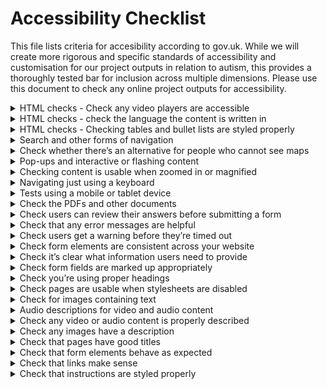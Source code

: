 # Accessibility Checklist

This file lists criteria for accesibility according to gov.uk. 
While we will create more rigorous and specific standards of accessibility and customisation for our project outputs in relation to autism, this provides a thoroughly tested bar for inclusion across multiple dimensions. 
Please use this document to check any online project outputs for accessibility. 

<details>
<summary>HTML checks - Check any video players are accessible</summary>
<br>

Summary

You need to check that any video players are accessible. 
This means checking that the buttons you need to use to interact with the video player are marked up in a way that a screen reader would recognise.

What needs to be done?

You’ll need to inspect the page HTML to check whether you’re meeting this requirement. 
Bring up the page HTML using the same method you used to check whether your text content was marked up properly.
Once you’ve done that, right-click (or left-click if you’re using Edge) one of the video player buttons and select ‘inspect’ or ‘inspect element’, depending on the browser you’re using.

Check whether the button’s been given a name like ‘Play’ or ‘Pause’ - if it has, the name will likely appear as part of a ‘title’ or ‘aria label’ tag.
If there’s no text indicating what the button does then it’s probably not been marked up properly. 
This means a screen reader will not know what the button’s for and that users need to be able to see and understand the button icon to work it out for themselves.
</details>

<details>
<summary>HTML checks - check the language the content is written in</summary> 
<br>  

Summary

A screen reader needs to know what language a page is written in so it uses the correct speech libraries for accent and pronunciation. 
It only knows this if the language is specified in the page HTML.

What needs to be done?

You’ll need to check the HTML of your sample content pages to see whether your website does this. 
To inspect the page HTML, use the same method you used when checking whether your content was marked up appropriately.
Once you’ve opened the HTML, scroll to the top of the panel. 
You should see a <!doctype html> tag. 
Directly under that you should see an <html lang=” tag. 
This is where the screen reader finds out the page language.
If the page is written in English, the tag should read <html lang=“en” or <html lang=“en-gb”. 
If it’s empty, the screen reader cannot tell what language the page is in.
If any of your sample pages contain content written in other languages, you’ll need to check that’s marked up properly too, using the country code for the relevant language.                                                                                
</details>

<details>
<summary>HTML checks - Checking tables and bullet lists are styled properly</summary>
<br>

Summary 

Check that any tables and bullet lists have been styled properly. If they are not styled properly, screen reader software will not recognise what they are and will not convey the information in a way that makes sense to users.
                                                                                
What needs to be done?

View HTML page
The way you view your page’s HTML depends on which browser you’re using. If you’re using:

Google Chrome, right-click the page element you want to check and select ‘inspect’
Safari, right-click the page element you want to check and select ‘inspect element’ - you might need to enable Safari developer tools first
Edge, press ‘F12’, then hold ‘Ctrl’ and ‘B’ - once you’ve done that, left-click the page element you want to check
Firefox, right-click the element you want to check and select ‘inspect element’ - you might need to enable Firefox web developer first
This should open up a panel somewhere on your screen showing the HTML for the page. 

**Check a few tables and bullet lists from your sample pages**. Once you’ve opened up the source code, look out for the following sorts of tags:

for tables, look out for td, th and tr in <>
for bullet lists, look out for ul and li in <>
If you can see these tags, it’s likely the elements have been styled properly.
</details>

<details>
<summary>Search and other forms of navigation</summary>
<br>

Summary

You’ll need to do some checks to see how accessible your website’s navigation is. 
Navigation includes things like search, site maps and navigation categories.

What needs to be done?

**Check your navigation behaves consistently**
Things like search bars and breadcrumb trails (the list of links that appear at the top of the page to show where in your website’s navigation you currently are) should behave in the same way wherever they appear on your website.

You can check for this by going to a few of your sample pages and checking whether the navigational elements are presented consistently. If things like search boxes or navigation menus appear in different places across the pages, you’re probably not meeting this requirement.

**Check links do not trigger on the down-press of a mouse**
To open a link, a user has to click their mouse (known as a ‘down event’) and release it (known as an ‘up event’).

You need to check that this is how your links behave. Check a sample of your content pages and interact with some of the links - specifically to see whether the links are opened on the down click of the mouse, or whether they only open once you release the mouse button.

If they’re triggered on the down event, you’re likely not meeting this requirement.
</details>


<details>
<summary>Check whether there’s an alternative for people who cannot see maps</summary>
<br>
Summary

Some websites contain interactive maps.

It’s very hard to make a map itself accessible to people who have visual impairments using some sorts of assistive technology. 
At the least, you should provide an alternative for users who cannot use the map.

What needs to be done?

It’s very hard to make a map itself accessible to people who have visual impairments using some sorts of assistive technology.
At the least, you should provide an alternative for users who cannot use the map.

The Pension Wise website does this well. 
For instance, when you search for your nearest contact centre, you’re presented not only with a map you could use to navigate, but also with a text address any user could access.

Check any maps on your website to see whether you’re providing alternative routes for users who cannot use the map.
</details>

<details>
<summary>Pop-ups and interactive or flashing content</summary>
<br>
Summary

Pop-ups or flashing images can be very distracting. They should not be there by default and users need to be able to disable or dismiss these elements easily.

What needs to be done?

**Check that users can disable animated or moving content**
Things like scrolling carousels or blinking images can be very distracting for people with cognitive disabilities.

If your website contains these sorts of elements, you need to check whether users can disable them.

Go to any of your sample pages containing these items and see if there’s a way to stop them. Try clicking on them, or interacting with the surrounding content. Check to see if there’s a button to stop or pause the item.

**Check for content that plays automatically**
Some websites play audio or video content automatically when a user refreshes or opens a page.

If this applies to your website - and the content plays for more than 3 seconds - you’ll need to check users can either change the volume or stop.
</details>
  
<details>
<summary>Checking content is usable when zoomed in or magnified</summary>

Summary

Some users with visual impairments use screen magnification tools that zoom into the page content, or increase the size of the text. 
You’ll need to check your content is usable for people using these tools.

What needs to be done?

 - **Checking content is usable when you enlarge the text**
Take a couple of the forms and content pages from your sample and see what happens if you increase the font size.

You can usually do this by changing the settings in your browser. For example, in Chrome you do this by choosing “Settings”, and changing the “Font size” from “medium” to “very large”.

Once you’ve increased the font size, try to complete a few tasks using your sample pages. If the page resizes or restructures properly, it should not obscure any of the important information or buttons you’d need to progress through a form.

 - **Checking how the page behaves when users zoom in**
You’ll need to check what happens to your pages when you adjust the page zoom in your browser. You can do this either through your browser’s settings or by using a keyboard shortcut - usually ‘Cmd’ or ‘Ctrl’ plus the ‘+’ key.

Use the same sample of pages you used when tweaking the size of the text. For each page, see what happens when you zoom progressively further in.

If your website is handling this in an accessible way, then you should be able to navigate without using horizontal scroll: the content should reformat in a way that means you only need to use vertical scrolling.
</details>

<details>
<summary>Navigating just using a keyboard</summary> 
<br>
Summary

Some of your users need to navigate without a mouse, just using a keyboard. You’ll need to do some checks to see how easy it is for them to do that.

The main keys you’ll be using to navigate are the space bar, ‘Tab’, ‘Enter’ and ‘Esc’ keys. ‘Tab’ is the key that lets you jump between page elements, while ‘Enter’ and ‘Esc’ let you interact with and dismiss those page elements. The space bar activates buttons, checkboxes and radio buttons.

You might need to enable the tabbing function if you’re using Safari.

What needs to be done?

 - Check you can tell where you are on the page
When you navigate just using a keyboard, you do not have the mouse cursor to let you know where the focus is on the page. You need to make sure there’s another way for users to orientate themselves and understand which page element they’re focusing on.

For example, if you tab through the GOV.UK homepage you’ll notice that the page element in focus is highlighted very clearly with a prominent orange block.

 - Spend a few minutes tabbing through a few of the sample pages you selected. Ask yourself whether it’s clear where on the page you’re focused - if it takes you a while to notice which element is in focus then you’re probably not meeting this requirement.

 - Check the order makes sense when tabbing
While you were tabbing through the page elements, you should have noticed whether the tabbing moved in a logical order. For instance, if you tab on to a navigation bar, you’d expect to be able to tab through the entire bar without the focus jumping off elsewhere on the page.

 - Spend a few minutes testing this on a few of your sample pages, to check you can tab in a logical order.

 - Check nothing unexpected happens when tabbing through a page
When you were tabbing through your sample pages, you should have noticed whether anything unexpected happened. For example, if tabbing onto an element triggered anything like:
a new web page to open
a navigation menu to open
Another thing to look out for is whether you can interact with all the page elements you’d expect to.

For example, some websites like the Service Manual feature expandable, hide and reveal style navigation. If these navigational elements are marked up properly, you can expand and close them with a keyboard as you would with a mouse.

But if they’re marked up incorrectly, you’ll likely tab straight past them using just a keyboard. Look out for things like this.

- Check you do not get stuck when navigating through content
While you’re tabbing through your sample pages, note down any places where you get stuck.
Getting stuck means ending up somewhere you cannot navigate away from using just your keyboard. For instance, you might activate a pop-up or interactive element that you cannot skip away from just by using the ‘Esc’ key.
People not using a mouse would not be able to move away from a page element like this, which could prove very frustrating.
If you find you get stuck, you’re probably not meeting this requirement.

 - Check forms are still usable without a mouse
Take your sample of forms and see if you can complete them without using a mouse. This means using ‘Tab’ to jump between the form elements and ‘Enter’ to interact with any navigation elements, like ‘next’ or ‘submit’ buttons.
If there are form elements you cannot get through using just your keyboard, then your website is not meeting this requirement.

 - Check users can skip to the main content on a page
Lots of websites contain several links and navigational elements in the header at the top of the page. Users need to be able to skip past these links straight to the main page content if they want to, so they’re not forced to tab through each item individually every time they open a new page.
Some websites give users the chance to skip these header blocks. For instance, if you hit ‘Tab’ when you arrive at the GOV.UK home page, you’ll see the option to ‘Skip to main content’. If you hit ‘Enter’, the page will refocus past the header block down to where the actual page content begins.

See if the same thing happens when you hit ‘Tab’ after refreshing a page on your website.
</details>

<details>
<summary>Tests using a mobile or tablet device</summary>
<br>
Summary

You’ll need to start by doing some checks using a mobile or tablet device to check that your website is usable on these types of device.

What needs to be done?

 - Check the page orientation

You’ll need to take a few of your sample pages and check they respond properly when you try to change the page orientation.

You can do this by loading up a page on a mobile or tablet device and turning the screen from portrait to landscape a few times. The page should respond to fit that view, rather than staying locked in place.

 - Check you can navigate using just one finger

Some users have limited dexterity or range of movement, which means it’s important that they do not have to use complex gestures that involve more than one finger to navigate your website on their mobile or tablet device. There needs to be a simple alternative that they can use that only requires one finger.

Go through your sample content pages and check whether it’s possible to navigate using just one finger. Try things like double-tapping to zoom in and out of the page and holding or hovering your finger over an element to highlight it.

It’s worth trying to complete a couple of forms using these techniques, too.

 - Check you’re not relying on complex motions
Some more interactive websites or apps require users to do things like shake or tilt their device to complete an action.

This will not apply to most websites, but if it applies to yours then you need to make sure there’s an alternative for users who cannot move their device in these ways.

Check that none of your sample pages require any of these types of interactions - and if they do, that there’s another way of completing that task.
</details>

<details>
<summary>Check the PDFs and other documents</summary>
<br>
Summary

You’ll need to check your sample of PDFs and other documents (for example, Word documents, spreadsheets and presentations). Your sample should include:

documents that are essential to users accessing one of your services, no matter when they were published

non-essential documents (such as leaflets) that were published on or after 23 September 2018

What needs to be done?

- Check the documents have meaningful titles. First, check the documents have descriptive titles that explain what they’re for.
-
An example of a good title is something like “Blue badge application form”, as it makes clear what the document is and what a user would use it for. Something like “Accounts - ‘18” is not as good, because it’s vague and does not explain in enough detail what the document is. 

- Check for headings. For this test, you’ll need to open a few of the documents in a document editor. You could use something like Google Docs or Microsoft Word for this if you do not have PDF editing software. The first thing to check is that the document is broken up into sections - and that those sections all have descriptive headings. This will allow people using screen readers to scan the document and jump to the section that’s relevant to them. You’ll also need to check that the headings are tagged properly - for instance, they’ve been created using the styles gallery in Microsoft Word or something similar. That way, a screen reader will recognise them as headings and will let users scan through them to find the content they need. If the headings are just styled using bold, the screen reader will not know they’re headings. 
- Check the documents convey instructions in an accessible way
You need to make sure you’re not conveying instructions in a way that relies on a user’s ability to see the document.
For example, only sighted users will understand instructions like: ‘click the round button’ ‘click the big button below’ ‘click the red button’ Users who cannot see the page will not know what you’re referring to, because you need to be able to see the page to identify a button as ‘big’, ‘red’ or ‘round’. So check your document sample and look out for these types of instructions.
- Check that any link text makes sense. Next, check that any link text you’re using clearly explains where the link will take the user. This is important because screen reader users often scan through lists of links in isolation. This means they do not have the surrounding context to help them understand what the link is for. You can check your links by looking at your sample pages and just reading the link text - without paying attention to the surrounding content. If the links still make sense even in isolation and clearly explain where the links go, it’s likely the text you’re using is accessible. If you’re using link text like ‘click here’ or ‘more information’ then you’re probably not meeting this requirement, as link text like that does not describe where the link will go or what it’s for.
- Check that images, charts and tables have a description .You’ll need to check that any visual way of conveying data like a table, chart or image is described in the surrounding text. That way, users who cannot see the images can still access the information the image conveys.
</details>

<details>
<summary>Check users can review their answers before submitting a form</summary>
<br>

Summary 
  
Users need to be able to check their answers before submitting certain types of form, to confirm they’ve entered the correct information. 
This only applies to forms where there would be serious consequences to them making a mistake - for example, financial transactions or something that enters them into a legal contract.

What needs to be done?

You can test this by going to any of your sample forms that meet these criteria and working your way through them. See if you’re presented with a page that lets you check your answers before submitting the form.
</details>

<details>
<summary>Check that any error messages are helpful</summary>
<br>
  
Summary

When a user provides incorrect information in a form, you need to let them know they’ve made a mistake and help them correct that mistake.

What needs to be done?

You can check how well your website is doing this by going to your sample forms and entering some intentionally incorrect or invalid information.

For example, you could enter a future date into a date of birth field or a postcode with too few characters and try submitting the form. This should generate an error message.

Assess whether the error messages make clear what you need to do to correct the mistakes. Messages like ‘invalid date’ or ‘invalid postcode’ are not very helpful: they indicate that the user has made a mistake, but do not explain why the information was wrong and how to correct the error.

Something like ‘You cannot enter a date in the future - please enter a past date’ is much more helpful.

Play around with a few form fields to see how helpful the error messages are.
</details>
  
<details>
<summary>Check users get a warning before they’re timed out</summary>
<br>
  
Summary

Some websites time users out after a period of inactivity. 
This usually results in form data being lost, or the user being automatically logged out of an account.

You need to make sure to warn users if you’re going to time them out after a period of inactivity. 
You’ll also need to give them the chance to interact with the page to prevent the time out from happening.

What needs to be done?

You need to make sure to warn users if you’re going to time them out after a period of inactivity. 
You’ll also need to give them the chance to interact with the page to prevent the time out from happening.

Test whether you’re doing this by going to one of the forms on your website and remaining inactive for around 20 minutes. 
If you get timed out with no warning, then you’re not meeting the requirements.

If, after a while, you were given a timeout warning and a chance to prevent the timeout by interacting with the page, you’re likely meeting the requirements
</details>

<details>
<summary>Check form elements are consistent across your website</summary>
<br>

Summary

When you’re checking through your forms, you’ll need to check that form labels are used consistently. These are the labels that describe the information a user needs to enter into a particular field.

What needs to be done?

Check your sample to see how you’re labelling the navigational elements. For instance, are you using ‘Submit’ on one form and then using ‘Go’ or ‘Complete’ on another?

Are you asking for users’ names and addresses in a consistent manner, or does it vary from form to form?
</details>

<details>
<summary>Check it’s clear what information users need to provide</summary>
<br>
 
Summary

As you go through your sample forms, you’ll need to check you’re using field labels in a way that makes clear what information the user needs to enter

What needs to be done?

As you go through your sample forms, you’ll need to check you’re using field labels in a way that makes clear what information the user needs to enter.

As a general rule, these labels should be specific. Look at your forms and make an assessment as to whether they’re clear. 
Common mistakes include not labelling fields at all, or using vague labels like ‘Name’ which do not make clear whose name the user needs to enter (for example, it could be a partner or child’s name, rather than the user’s own name).
</details>

<details>
<summary>Check form fields are marked up appropriately</summary> 
<br>
Summary

You need to make sure any form fields are marked up correctly. 
If they’re not marked up properly, screen readers will not be able to tell what a form field is for, or what information the user should enter into it.

What needs to be done?

You can check your form fields are marked up properly by going to a form and clicking on a field label (the text above, below or next to the field that explains what it’s for). If the field is marked up correctly, clicking the field label should cause your cursor to appear inside the corresponding field.

Do this test on a few of your forms to check whether the fields respond as they should
</details>

<details>
<summary>Check you’re using proper headings</summary>  
<br>
Summary

It’s important that any headings you’re using are styled properly. 
This is because some users with visual impairments use tools called ‘screen readers’ that read out page content to them

What needs to be done?

Screen reader users often jump through the list of headings in a document so they can skip to the content they’re looking for.

* If you’re styling headings just using bold, or by using bigger font, then screen readers will not recognise them as headings. This will stop users from skipping straight to the content they need.

* To check your headings are styled properly, open up the tool you use to edit your website (often known as a ‘content management system’) and check the headings on your sample pages. They’re styled correctly if something like one of the following applies:

    * your headings are styled as things like ‘Heading level 2’, rather than ‘Normal text’
    * you can see tags like ##, ###, H2 or H3 in <>

Requires basic html knowledge
</details>

<details>
<summary>Check pages are usable when stylesheets are disabled</summary>
<br>
Summary
The way a page looks is controlled by something called a ‘stylesheet’. 
It defines things like the way a page is laid out and any font colours.

Your content should still be usable even if stylesheets are disabled, or are not loading properly. 
This means it’s still possible for users to complete any relevant tasks or find important information - for example, look for opening hours or contact details, or navigate their way to the form they need to fill out.

What needs to be done?

You’ll need to check your sample pages are still usable when stylesheets are disabled. 
Test this by copying a URL from your website and pasting it into the WAVE tool. 
Once you’ve done that, select ‘no styles’ from the panel on the left-hand side of the tool. This should give you a much more basic view of the page.

Check whether you can still use the content to complete any relevant tasks
</details>

<details>
<summary>Check for images containing text</summary>
<br>
Summary

You’ll need to check whether any of your sample images contain text. 
This is because screen readers will not be able to read the text within the image. 
The information should be published as normal page text instead.

What needs to be done?

You’ll need to check whether any of your sample images contain text. 
This is because screen readers will not be able to read the text within the image. 
The information should be published as normal page text instead.

This does not include logos and brand names - it’s okay for those to contain text.
</details>

<details>
<summary>Audio descriptions for video and audio content</summary>
<br>
Summary

When you check through the videos on your website, you might come across things that are covered in the video but not described in the audio track - something like the contents of a chart or graph, for example.

If you were only following the audio, you’d miss this information. 
To make sure users can access the information they need, you’d need to provide an extra audio description to describe anything not covered in the main audio track.

What needs to be done?

Check your sample of videos to see if an extra audio track is required and whether you’re providing one.
</details>

<details>
<summary>Check any video or audio content is properly described</summary>
<br>

Summary

You’ll need to check that any videos or audio content are clearly described so that users who cannot hear them can still access the information

What needs to be done?

This firstly means checking that videos have captions explaining any sound effects and dialogue. 
You should also check your sample videos (maybe 2 or 3) to assess the quality of those captions.

Once you’ve done that, you’ll need to check there are transcripts for any audio content you’ve got.
</details>

<details>
<summary>Check any images have a description</summary> 
<br>

Summary
  
You’ll need to check that any non-decorative images (including charts or diagrams) have an accompanying text description. 
That way, users can still access the relevant information even if they cannot see the image

What needs to be done?

Take your sample pages and check that any images either:

have appropriate alternative (or ‘alt) text that explains the information the image conveys - you can usually check this in the content management system you use to update your website
are described in any surrounding body text
You do not need to check decorative images - these do not need an accompanying description.
</details>

<details>
<summary>Check that pages have good titles</summary>

Summary

You need to check your pages are titled properly. 
  If they’re not, users will not understand what they’re for and will struggle to find what they need using search

What needs to be done?

Your page title should appear in the page tab at the top of your browser. 
For instance, if you go to the GOV.UK homepage you’ll see the text in the tab near the top of the browser is ‘Welcome to GOV.UK’. 
This is the page title.

Look at the equivalent text for your sample pages. 
You can hover over the tab to see the full text if it’s too long to fit on the tab itself.

Check whether your titles are descriptive. Ask yourself whether they clearly state - in simple language - what the pages are about and the tasks they’d help users complete.

For example, ‘Apply for a blue badge - Danbury Council’ is a much more descriptive title than just ‘Blue badges’.

Also check that none of the titles are duplicated: if 2 pages have the same title, how is the user supposed to know which one to use?
</details>

<details>
<summary>Check that form elements behave as expected</summary>
<br>
Summary

When you were working your way through some of your sample forms, you should have noticed whether interacting with any of the elements caused anything unexpected to happen
This includes things like a dropdown menu or radio button (an element that lets you select just one of a few options) causing a new page to open when you click on it.

What needs to be done?

Check forms to ensure this isn't an issue.
</details>

<details>
<summary>Check that links make sense</summary>
<br>

Summary
  
Check any links on your sample content pages to check that the link text you’re using clearly explains where any links will take the user

What needs to be done?

Check any links on your sample content pages to check that the link text you’re using clearly explains where any links will take the user.

This is important because screen reader users often scan through lists of links in isolation. This means they do not have the surrounding context to help them understand what the link is for.

You can check your links by looking at your sample pages and just reading the link text - without paying attention to the surrounding content. 
If the link text still makes sense in isolation and clearly explains where the link goes, it’s likely the text you’re using is accessible.

If you’re using link text like ‘click here’ or ‘more information’ then you’re probably not meeting this requirement, as link text like that does not describe where the link will go or what it’s for.
</details>

<details>
<summary>Check that instructions are styled properly</summary>
<br>

Summary
  
You need to make sure you’re not conveying instructions in a way that relies on a user’s ability to see the page

What needs to be done?

You need to make sure you’re not conveying instructions in a way that relies on a user’s ability to see the page.

For example, only sighted users will understand instructions like:

‘click the round button’
‘click the big button below’
‘click the red button’
Users who cannot see the page will not know what you’re referring to, because instructions like that rely on visual descriptions.

So check your sample of pages and look out for these types of instructions

